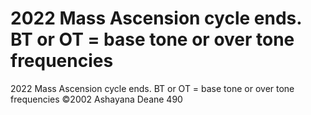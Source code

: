 # 2022 Mass Ascension cycle ends. BT or OT = base tone or over tone frequencies

2022 Mass Ascension cycle ends. BT or OT = base tone or over tone frequencies
©2002 Ashayana Deane
490